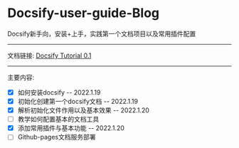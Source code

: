 # Docsify-user-guide-Blog
Docsify新手向，安装+上手，实践第一个文档项目以及常用插件配置

-----

文档链接: <a href="https://cjh3020889729.github.io/Docsify-user-guide-Blog.github.io/" target="_blank"> Docsify Tutorial 0.1 </a>

-----

主要内容:
* [x] 如何安装docsify -- 2022.1.19
* [x] 初始化创建第一个docsify文档 -- 2022.1.19
* [x] 解析初始化文件作用以及基本效果 -- 2022.1.20
* [ ] 教学如何配置基本的文档工具
* [x] 添加常用插件与基本功能 -- 2022.1.20
* [ ] Github-pages文档服务部署
